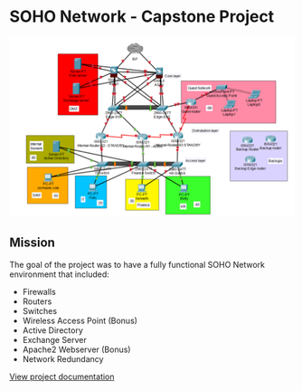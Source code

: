 # SOHO Network - Capstone Project
![Alt Text](./pics/topology.png)
## Mission
The goal of the project was to have a fully functional SOHO Network environment that included:
* Firewalls
* Routers
* Switches
* Wireless Access Point (Bonus)
* Active Directory
* Exchange Server
* Apache2 Webserver (Bonus)
* Network Redundancy

[View project documentation](https://github.com/adot8/SOHO-Network-Final-Capstone/blob/main/Final%20Documentation.pdf)
